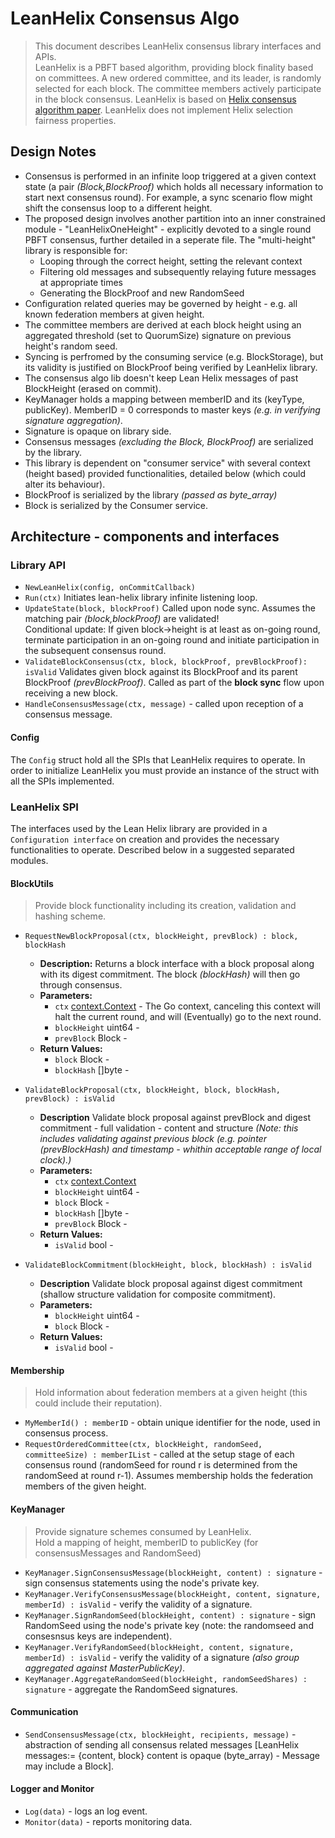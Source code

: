 # LeanHelix Consensus Algo
> This document describes LeanHelix consensus library interfaces and APIs.\
> LeanHelix is a PBFT based algorithm, providing block finality based on committees. A new ordered committee, and its leader, is randomly selected for each block. The committee members actively participate in the block consensus.
> LeanHelix is based on [Helix consensus algorithm paper](https://orbs.com/helix-consensus-whitepaper/ "Helix consensus algorithm paper"). LeanHelix does not implement Helix selection fairness properties.

## Design Notes
* Consensus is performed in an infinite loop triggered at a given context state (a pair _(Block,BlockProof)_ which holds all necessary information to start next consensus round). For example, a sync scenario flow might shift the consensus loop to a different height.
* The proposed design involves another partition into an inner constrained module - "LeanHelixOneHeight" - explicitly devoted to a single round PBFT consensus, further detailed in a seperate file. The "multi-height" library is responsible for:
  * Looping through the correct height, setting the relevant context
  * Filtering old messages and subsequently relaying future messages at appropriate times
  * Generating the BlockProof and new RandomSeed
* Configuration related queries may be governed by height - e.g. all known federation members at given height.
* The committee members are derived at each block height using an aggregated threshold (set to QuorumSize) signature on previous height's random seed.
* Syncing is perfromed by the consuming service (e.g. BlockStorage), but its validity is justified on BlockProof being verified by LeanHelix library.
* The consensus algo lib doesn't keep Lean Helix messages of past BlockHeight (erased on commit).
* KeyManager holds a mapping between memberID and its (keyType, publicKey). MemberID = 0 corresponds to master keys _(e.g. in verifying signature aggregation)_.
* Signature is opaque on library side.
* Consensus messages _(excluding the Block, BlockProof)_ are serialized by the library. 
* This library is dependent on "consumer service" with several context (height based) provided functionalities, detailed below (which could alter its behaviour).
* BlockProof is serialized by the library _(passed as byte_array)_ 
* Block is serialized by the Consumer service. 



## Architecture - components and interfaces

### Library API

* `NewLeanHelix(config, onCommitCallback)`
* `Run(ctx)`
Initiates lean-helix library infinite listening loop.
* `UpdateState(block, blockProof)`
  Called upon node sync.  Assumes the matching pair _(block,blockProof)_ are validated!\
  Conditional update: If given block->height is at least as on-going round, terminate participation in an on-going round and initiate participation in the subsequent consensus round.
* `ValidateBlockConsensus(ctx, block, blockProof, prevBlockProof): isValid`
  Validates given block against its BlockProof and its parent BlockProof _(prevBlockProof)_. Called as part of the **block sync** flow upon receiving a new block.
* `HandleConsensusMessage(ctx, message)` - called upon reception of a consensus message.

#### Config
The `Config` struct hold all the SPIs that LeanHelix requires to operate. In order to initialize LeanHelix you must provide an instance of the struct with all the SPIs implemented. 

### LeanHelix SPI
The interfaces used by the Lean Helix library are provided in a `Configuration interface` on creation and provides the necessary functionalities to operate. Described below in a suggested separated modules. 

#### BlockUtils
> Provide block functionality including its creation, validation and hashing scheme. 
* `RequestNewBlockProposal(ctx, blockHeight, prevBlock) : block, blockHash`
    - **Description:** Returns a block interface with a block proposal along with its digest commitment. The block _(blockHash)_ will then go through consensus.
    - **Parameters:**
        - `ctx` [context.Context](https://golang.org/pkg/context/) - The Go context, canceling this context will halt the current round, and will (Eventually) go to the next round.
        - `blockHeight` uint64 -  
        - `prevBlock` Block -
    - **Return Values:**
        - `block` Block - 
        - `blockHash` []byte -  
        
* `ValidateBlockProposal(ctx, blockHeight, block, blockHash, prevBlock) : isValid`
    - **Description** Validate block proposal against prevBlock and digest commitment - full validation - content and structure _(Note: this includes validating against previous block _(e.g. pointer _(prevBlockHash)_ and timestamp - whithin acceptable range of local clock)_.)_
    - **Parameters:**
        - `ctx` [context.Context](https://golang.org/pkg/context/)
        - `blockHeight` uint64 -  
        - `block` Block -
        - `blockHash` []byte -  
        - `prevBlock` Block -
    - **Return Values:**
        - `isValid` bool - 
    
* `ValidateBlockCommitment(blockHeight, block, blockHash) : isValid` 
    - **Description** Validate block proposal against digest commitment (shallow structure validation for composite commitment). 
    - **Parameters:**
        - `blockHeight` uint64 -  
        - `block` Block -
    - **Return Values:**
        - `isValid` bool - 

#### Membership
> Hold information about federation members at a given height (this could include their reputation).
* `MyMemberId() : memberID` - obtain unique identifier for the node, used in consensus process.
* `RequestOrderedCommittee(ctx, blockHeight, randomSeed, committeeSize) : memberIList` -  called at the setup stage of each consensus round (randomSeed for round r is determined from the randomSeed at round r-1). Assumes membership holds the federation members of the given height.

#### KeyManager
> Provide signature schemes consumed by LeanHelix. \
> Hold a mapping of height, memberID to publicKey (for consensusMessages and RandomSeed)
* `KeyManager.SignConsensusMessage(blockHeight, content) : signature` - sign consensus statements using the node's private key. 
* `KeyManager.VerifyConsensusMessage(blockHeight, content, signature, memberId) : isValid` - verify the validity of a signature.
* `KeyManager.SignRandomSeed(blockHeight, content) : signature` - sign RandomSeed using the node's private key (note: the randomseed and consesnsus keys are independent). 
* `KeyManager.VerifyRandomSeed(blockHeight, content, signature, memberId) : isValid` - verify the validity of a signature _(also group aggregated against MasterPublicKey)_.
* `KeyManager.AggregateRandomSeed(blockHeight, randomSeedShares) : signature` - aggregate the RandomSeed signatures.

#### Communication
* `SendConsensusMessage(ctx, blockHeight, recipients, message)` - abstraction of sending all consensus related messages [LeanHelix messages:= {content, block} content is opaque (byte_array) - Message may include a Block].

<!-- I think it should be part fo the SendConsensusMessage, sent to a member list (non-committee)
* `BroadcastPostConsensusMessage(height, message)` - e.g. notify all non committee members of committed block
-->

#### Logger and Monitor 
* `Log(data)` - logs an log event. 
* `Monitor(data)` - reports monitoring data.
    
 
